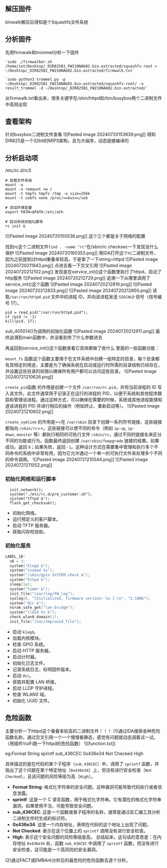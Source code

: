 ## 解压固件
binwalk解压后得知是个Squashfs文件系统

## 分析固件
先用firmwalk和trommel分析一下固件
```
`sudo ./firmwalker.sh /home/iot/Desktop/_DIR825B1_FW210NAb02.bin.extracted/squashfs-root > ~/Desktop/_DIR825B1_FW210NAb02.bin.extracted/firmwalk.txt`

`sudo python3 trommel.py -p ~/Desktop/_DIR825B1_FW210NAb02.bin.extracted/squashfs-root/ -o result_trommel -d ~/Desktop/_DIR825B1_FW210NAb02.bin.extracted/`
```
从firmwalk.txt看出来，很多关键字在/sbin/httpd和/bin/busybox两个二进制文件中高频出现

## 查看架构
针对busybox二进制文件查看
![[Pasted image 20240720153639.png]]
得知DIR825是一个32bit的MIPS架构，且为大端序，动态链接编译的

## 分析启动项
/etc/rc.d/rcS
```
# 挂载文件系统
mount -a
mount -o remount +w /
mount -t tmpfs tmpfs /tmp -o size=256k
mount -t usbfs none /proc/==bus==/usb

# 添加环境变量
export PATH=$PATH:/etc/ath

# 启动系统初始化脚本
rc init &
```
![[Pasted image 20240720155536.png]]
这个三个都是关于网络的配置

找到rc这个二进制文件`find . -name "rc"`在/sbin/rc
checksec一下发现没什么保护
![[Pasted image 20240720160353.png]]
用IDA打开这个rc二进制文件，因为之前提到过httpd重叠率较高，于是查了一下string=httpd
![[Pasted image 20240720211943.png]]
点进去看一下交叉引用
![[Pasted image 20240720212102.png]]
发现是在service_init()这个函数里执行了httpd，启动了http服务
![[Pasted image 20240720212729.png]]
追溯一下从哪里调用了service_init()这个函数
![[Pasted image 20240720212819.png]]
![[Pasted image 20240720212833.png]]
![[Pasted image 20240720212850.png]]
读取`/var/run/httpd.pid` 文件中的进程 ID，并向该进程发送 `SIGCHLD` 信号（信号编号 17）。
```
pid = read_pid("/var/run/httpd.pid");
if (pid != -1)
kill(pid, 17);
```
sub_405014()为调用的初始化函数
![[Pasted image 20240720212911.png]]
最终追溯到main函数中，并没看到传了什么参数进去

再返回到service_init()这个函数查看它具体都做了些什么
里面的一些函数功能：

`mount_fs` 函数这个函数主要用于在文件系统中创建一组特定的目录，每个目录都有其特定的用途，主要是为了确保系统在启动或运行时所需的目录结构已经存在，并设置这些目录的权限以确保所有用户都可以访问这些目录。
![[Pasted image 20240721210626.png]]

`create_pid`函数 的作用是创建一个文件 `/var/run/rc.pid`，并将当前进程的 ID 写入该文件。此文件通常用于记录正在运行的进程的 PID，以便于系统和其他程序跟踪和管理该进程。通过这种方式，可以确保在需要的时候，系统或其他进程能够知道该进程的 PID 并进行相应的操作（例如终止、重新启动等）。
![[Pasted image 20240721210602.png]]
	
`create_symlink` 的作用是==在 `/var/sbin` 目录下创建一系列符号链接，这些链接都指向 `/sbin/rc`==。这些链接可以使不同的命令（例如 `ip-up`, `ip-down`, `monitor` 等）都执行相同的可执行文件 `/sbin/rc`，通过不同的链接名来区分不同的功能或行为。函数最终返回创建 `/var/sbin/fwupgrade` 链接的结果。如果成功，返回 `0`；如果失败，返回 `-1`。这种设计方式在需要集中管理和执行多个不同命令的系统中非常有用，因为它允许通过一个单一的可执行文件来处理多个不同的命令调用。
![[Pasted image 20240721210544.png]]
![[Pasted image 20240721211052.png]]

### 初始化网络和运行脚本

```
  init_network();
  system("./etc/rc.d/pre_customer.sh");
  system("tftpd &");
  flash_get_checksum();
```
- 初始化网络。
- 运行预定义的客户脚本。
- 启动 TFTP 服务器。
- 获取闪存校验和。

### 初始化服务

```c
LABEL_10:
  v6 = 3;
  system("klogd &");
  system("insmod %s");
  system("/sbin/gpio SYSTEM check &");
  system("httpd &");
  sleep(1u);
  system("timer &");
  init_file("/var/log/FW_log");
  syslog(6, "[Initialized, firmware version: %s ] \n", "2.10NA");
  system("dcc &");
  nvram_safe_get("lan_bridge");
  system("lld2d %s &");
  check_wlan0_domain(1);
  init_file("/var/tmp/uuid_file");
```
- 启动 `klogd`。
- 加载内核模块。
- 检查 GPIO 系统。
- 启动 HTTP 服务器。
- 启动计时器。
- 初始化日志文件。
- 记录系统日志，标明固件版本。
- 启动 `dcc`。
- 获取并配置 LAN 桥接。
- 启动 LLDP 守护进程。
- 检查 WLAN0 域。
- 初始化 UUID 文件。

## 危险函数
主要分析一下httpd这个重叠率较高的二进制文件！！！
(1)通过IDA搜索各种危险函数名称，通过交叉引用一个一个慢慢看静态，感觉有问题就动态调着试一试。（用插件VulFi跑一下httpd的危险函数）
![[function.txt]]


eg:Format String	sprintf	sub_436CEC	0x436e34	Not Checked	High	

具体描述的是在代码的某个子程序（`sub_436CEC`）中，调用了 `sprintf` 函数，并指出了这个问题在某个特定地址（`0x436e34`）上，但没有进行安全检查（`Not Checked`），且该问题的风险等级为高（`High`）。
- **Format String**: 格式化字符串的安全问题。这种漏洞可能导致代码执行或者信息泄露。
- **sprintf**: 这是一个 C 语言函数，用于格式化字符串。它有潜在的格式化字符串漏洞，如果使用不当，可能导致安全问题。
- **sub_436CEC**: 这是一个函数或者子程序的名称，通常是通过反汇编工具分析二进制文件时生成的标识符。
- **0x436e34**: 这是一个内存地址，表明在代码的这个地址上出现了问题。
- **Not Checked**: 表示在这个位置上的 `sprintf` 调用没有进行安全检查。
- **High**: 表示这个安全问题的风险等级是高。
总结起来，这句话的意思是：在内存地址 `0x436e34` 处，函数 `sub_436CEC` 中调用了 `sprintf` 函数，但没有进行安全检查，这可能是一个高风险的安全漏洞。


(2)通过FACT或EMBArk分析后的最危险的危险函数去逐个分析。